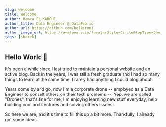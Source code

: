 ```yaml
---
slug: welcome
title: Welcome
author: Hamza EL KAROUI
author_title: Data Engineer @ DataFab.io
author_url: https://github.com/helkaroui
author_image_url: https://avataaars.io/?avatarStyle=Circle&topType=ShortHairShortCurly&accessoriesType=Prescription02&hairColor=BrownDark&facialHairType=Blank&clotheType=BlazerShirt&eyeType=Default&eyebrowType=Default&mouthType=Default&skinColor=Light
tags: [sharek]
---
```


## Hello World 🎉
It's been a while since I last tried to maintain a personal website and an active blog. Back in the years, I was still a fresh graduate and I had so many things to learn at the same time. I rarely had anything I could blog about. 

Years come by and go, now I'm a corporate drone -- employed as a Data Engineer to consult others on their tech problems --. Yep, we are called "Drones", that's fine for me, I'm enjoying learning new stuff everyday, help building cool architectures and solving others issues.

So here we are, and it's time to fill this up a bit more. Thankfully, I already got some ideas.